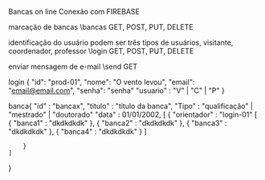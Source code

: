 Bancas on line Conexão com FIREBASE

marcação de bancas 
\bancas 
GET, POST, PUT, DELETE 


identificação do usuário
podem ser três tipos de usuários, visitante, coordenador, professor 
\login 
GET, POST, PUT, DELETE 

enviar mensagem de e-mail 
\send 
GET

login 
{
    "id": "prod-01",
    "nome": "O vento levou",
    "email": "email@email.com",
    "senha": "senha" 
    "usuario" : "V" | "C" | "P"
}

banca{
    "id" : "bancax",
    "titulo" : "titulo da banca", 
    "Tipo" : "qualificação" | "mestrado" | "doutorado"
    "data" : 01/01/2002, 
    [
        { 
            "orientador" : "login-01"
            [
                {
                    "banca1" : "dkdkdkdk"
                },
                {
                    "banca2" : "dkdkdkdk"
                },
                {
                    "banca3" : "dkdkdkdk"
                },
                {
                    "banca4" : "dkdkdkdk"
                }
            ]

        }
    ]
}